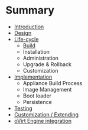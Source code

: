 # Summary

* [Introduction](README.md)
* [Design](design.md)
* [Life-cycle](runtime.md)
   * [Build](build.md)
   * Installation
   * Administration
   * Upgrade & Rollback
   * Customization
* [Implementation](impl.md)
   * Appliance Build Process
   * Image Management
   * Boot loader
   * Persistence
* [Testing](testing.md)
* [Customization / Extending](customization.md)
* [oVirt Engine integration](engine.md)

